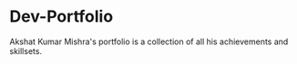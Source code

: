 # Dev-Portfolio
Akshat Kumar Mishra's portfolio is a collection of all his achievements and skillsets.
